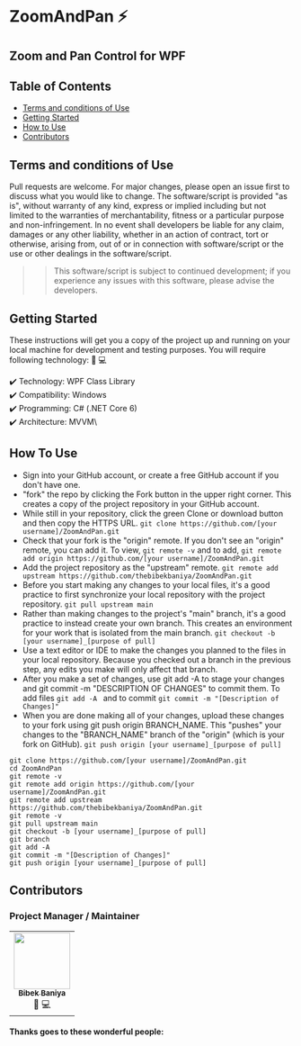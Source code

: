 # ZoomAndPan ⚡️
## Zoom and Pan Control for WPF

## Table of Contents
- [Terms and conditions of Use](#terms-and-conditions-of-use)
- [Getting Started](#getting-started)
- [How to Use](#how-to-use)
- [Contributors](#contributors)

## Terms and conditions of Use
Pull requests are welcome. For major changes, please open an issue first to discuss what you would like to change.
The software/script is provided "as is", without warranty of any kind, express or implied including but not limited to the warranties of merchantability, fitness or a particular purpose and non-infringement. In no event shall developers be liable for any claim, damages or any other liability, whether in an action of contract, tort or otherwise, arising from, out of or in connection with software/script or the use or other dealings in the software/script.
>> This software/script is subject to continued development; if you experience any issues with this software, please advise the developers.

## Getting Started
These instructions will get you a copy of the project up and running on your local machine for development and testing purposes.
You will require following technology: 📖 💻

✔️ Technology: WPF Class Library\
✔️ Compatibility: Windows\
✔️ Programming: C# (.NET Core 6)\
✔️ Architecture: MVVM\

## How To Use 
* Sign into your GitHub account, or create a free GitHub account if you don't have one.
* "fork" the repo by clicking the Fork button in the upper right corner. This creates a copy of the project repository in your GitHub account.
* While still in your repository, click the green Clone or download button and then copy the HTTPS URL. ```git clone https://github.com/[your username]/ZoomAndPan.git```
* Check that your fork is the "origin" remote. If you don't see an "origin" remote, you can add it. To view, ```git remote -v``` and to add, ```git remote add origin https://github.com/[your username]/ZoomAndPan.git```
* Add the project repository as the "upstream" remote. ```git remote add upstream https://github.com/thebibekbaniya/ZoomAndPan.git```
* Before you start making any changes to your local files, it's a good practice to first synchronize your local repository with the project repository. ```git pull upstream main```
* Rather than making changes to the project's "main" branch, it's a good practice to instead create your own branch. This creates an environment for your work that is isolated from the main branch. ```git checkout -b [your username]_[purpose of pull]```
* Use a text editor or IDE to make the changes you planned to the files in your local repository. Because you checked out a branch in the previous step, any edits you make will only affect that branch. 
* After you make a set of changes, use git add -A to stage your changes and git commit -m "DESCRIPTION OF CHANGES" to commit them. To add files ```git add -A ``` and to commit  ```git commit -m "[Description of Changes]"```
* When you are done making all of your changes, upload these changes to your fork using git push origin BRANCH_NAME. This "pushes" your changes to the "BRANCH_NAME" branch of the "origin" (which is your fork on GitHub). ```git push origin [your username]_[purpose of pull]```

``` 
git clone https://github.com/[your username]/ZoomAndPan.git
cd ZoomAndPan
git remote -v
git remote add origin https://github.com/[your username]/ZoomAndPan.git
git remote add upstream https://github.com/thebibekbaniya/ZoomAndPan.git
git remote -v
git pull upstream main
git checkout -b [your username]_[purpose of pull]
git branch
git add -A
git commit -m "[Description of Changes]"
git push origin [your username]_[purpose of pull]
```

## Contributors
### Project Manager / Maintainer
<table>
  <tr>
    <td align="center"><a href="https://github.com/thebibekbaniya"><img src="https://avatars.githubusercontent.com/u/50644015?v=4" width="100px;" alt=""/><br /><sub><b>Bibek Baniya</b></sub></a><br />📖 💻</td>
  </tr>
</table>

#### Thanks goes to these wonderful people:

<!-- ALL-CONTRIBUTORS-LIST:START - Do not remove or modify this section -->
<!-- prettier-ignore-start -->
<!-- markdownlint-disable -->
<table>
  <tr>
  </tr>
</table>
<!-- markdownlint-restore -->
<!-- prettier-ignore-end -->
<!-- ALL-CONTRIBUTORS-LIST:END -->
